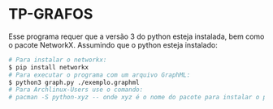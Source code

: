 # TP-GRAFOS

Esse programa requer que a versão 3 do python esteja instalada, bem como o
pacote NetworkX. Assumindo que o python esteja instalado:

```sh
# Para instalar o networkx:
$ pip install networkx
# Para executar o programa com um arquivo GraphML:
$ python3 graph.py ./exemplo.graphml
# Para Archlinux-Users use o comando:
# pacman -S python-xyz -- onde xyz é o nome do pacote para instalar o pacote desejado
```
